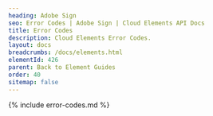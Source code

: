 ```yaml
---
heading: Adobe Sign
seo: Error Codes | Adobe Sign | Cloud Elements API Docs
title: Error Codes
description: Cloud Elements Error Codes.
layout: docs
breadcrumbs: /docs/elements.html
elementId: 426
parent: Back to Element Guides
order: 40
sitemap: false
---
```


{% include error-codes.md %}
